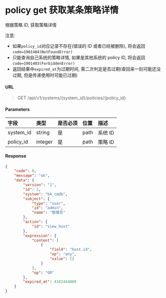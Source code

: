 # policy get 获取某条策略详情

根据策略 ID, 获取策略详情

注意:
- 如果`policy_id`对应记录不存在(错误的 ID 或者已经被删除), 将会返回`code=1901404(NotFoundError)` 
- 只能查询自己系统的策略详情, 如果是其他系统的 policy ID, 将会返回`code=1901403(ForbiddenError)` 
- 返回结果中`expired_at`为过期时间, 需二次判定是否过期(查回来一刻可能还没过期, 但是传递使用时可能已过期)

#### URL

> GET /api/v1/systems/{system_id}/policies/{policy_id}

#### Parameters

| 字段 | 类型 | 是否必须 | 位置 | 描述 |
| :--- | :--- | :--- |:--- |:--- |
| system_id | string | 是 | path | 系统 ID |
| policy_id | integer | 是 | path | 策略 ID |

#### Response

```json
{
    "code": 0,
    "message": "ok",
    "data": {
        "version": "1",
        "id": 2,
        "system": "bk_cmdb",
        "subject": {
            "type": "user",
            "id": "admin",
            "name": "管理员"
        },
        "action": {
            "id": "view_host"
        },
        "expression": {
            "content": [
                {
                    "field": "host.id",
                    "op": "any",
                    "value": []
                }
            ],
            "op": "OR"
        },
        "expired_at": 4102444800
    }
}
```